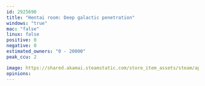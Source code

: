 ```yaml
---
id: 2925690
title: "Hentai room: Deep galactic penetration"
windows: "true"
mac: "false"
linux: false
positive: 0
negative: 0
estimated_owners: "0 - 20000"
peak_ccu: 2

image: https://shared.akamai.steamstatic.com/store_item_assets/steam/apps/2925690/header.jpg?t=1734984529
opinions:
---
```


